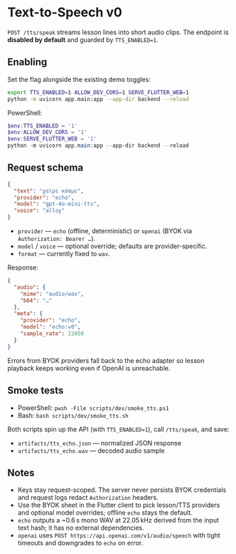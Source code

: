 # Text-to-Speech v0

`POST /tts/speak` streams lesson lines into short audio clips. The endpoint is **disabled by default** and guarded by `TTS_ENABLED=1`.

## Enabling

Set the flag alongside the existing demo toggles:

```bash
export TTS_ENABLED=1 ALLOW_DEV_CORS=1 SERVE_FLUTTER_WEB=1
python -m uvicorn app.main:app --app-dir backend --reload
```

PowerShell:

```powershell
$env:TTS_ENABLED = '1'
$env:ALLOW_DEV_CORS = '1'
$env:SERVE_FLUTTER_WEB = '1'
python -m uvicorn app.main:app --app-dir backend --reload
```

## Request schema

```json
{
  "text": "χαῖρε κόσμε",
  "provider": "echo",
  "model": "gpt-4o-mini-tts",
  "voice": "alloy"
}
```

- `provider` — `echo` (offline, deterministic) or `openai` (BYOK via `Authorization: Bearer …`).
- `model` / `voice` — optional override; defaults are provider-specific.
- `format` — currently fixed to `wav`.

Response:

```json
{
  "audio": {
    "mime": "audio/wav",
    "b64": "…"
  },
  "meta": {
    "provider": "echo",
    "model": "echo:v0",
    "sample_rate": 22050
  }
}
```

Errors from BYOK providers fall back to the echo adapter so lesson playback keeps working even if OpenAI is unreachable.

## Smoke tests

- PowerShell: `pwsh -File scripts/dev/smoke_tts.ps1`
- Bash: `bash scripts/dev/smoke_tts.sh`

Both scripts spin up the API (with `TTS_ENABLED=1`), call `/tts/speak`, and save:

- `artifacts/tts_echo.json` — normalized JSON response
- `artifacts/tts_echo.wav` — decoded audio sample

## Notes

- Keys stay request-scoped. The server never persists BYOK credentials and request logs redact `Authorization` headers.
- Use the BYOK sheet in the Flutter client to pick lesson/TTS providers and optional model overrides; offline `echo` stays the default.
- `echo` outputs a ~0.6 s mono WAV at 22.05 kHz derived from the input text hash; it has no external dependencies.
- `openai` uses `POST https://api.openai.com/v1/audio/speech` with tight timeouts and downgrades to `echo` on error.
